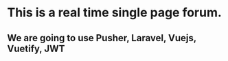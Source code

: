# This is a real time single page forum.

## We are going to use Pusher, Laravel, Vuejs, Vuetify, JWT
